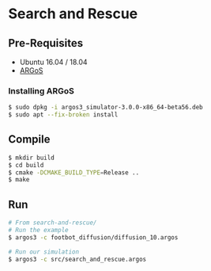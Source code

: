 # Search and Rescue

## Pre-Requisites

* Ubuntu 16.04 / 18.04
* [ARGoS](https://www.argos-sim.info)

### Installing ARGoS

```bash
$ sudo dpkg -i argos3_simulator-3.0.0-x86_64-beta56.deb
$ sudo apt --fix-broken install
```

## Compile

```bash
$ mkdir build
$ cd build
$ cmake -DCMAKE_BUILD_TYPE=Release ..
$ make
```

## Run

```bash
# From search-and-rescue/
# Run the example
$ argos3 -c footbot_diffusion/diffusion_10.argos

# Run our simulation
$ argos3 -c src/search_and_rescue.argos
```